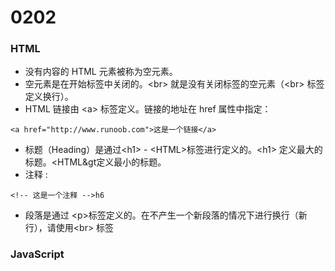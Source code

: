 # 0202
### HTML
* 没有内容的 HTML 元素被称为空元素。
* 空元素是在开始标签中关闭的。&lt;br&gt; 就是没有关闭标签的空元素（&lt;br&gt; 标签定义换行）。
* HTML 链接由 &lt;a&gt; 标签定义。链接的地址在 href 属性中指定：
```
<a href="http://www.runoob.com">这是一个链接</a>
```
* 标题（Heading）是通过&lt;h1&gt; - &lt;HTML&gt;标签进行定义的。&lt;h1&gt; 定义最大的标题。&lt;HTML&gt定义最小的标题。
* 注释 :
```
<!-- 这是一个注释 -->h6
```
* 段落是通过 &lt;p&gt;标签定义的。在不产生一个新段落的情况下进行换行（新行），请使用&lt;br&gt; 标签
### JavaScript
